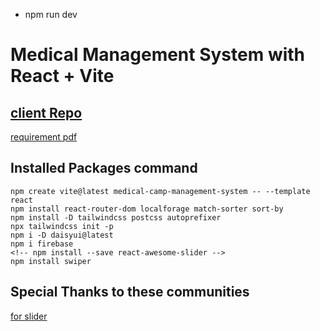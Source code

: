 * npm run dev
# Medical Management System with React + Vite
## [client Repo](https://github.com/programming-hero-web-course1/b8a12-client-side-almubin78)

[requirement pdf](https://github.com/ProgrammingHero1/B8A12-The-Final-Effort/blob/main/Requerments-pdf-all/assignment12_category_0016.pdf)

## Installed Packages command
```
npm create vite@latest medical-camp-management-system -- --template react
npm install react-router-dom localforage match-sorter sort-by
npm install -D tailwindcss postcss autoprefixer
npx tailwindcss init -p
npm i -D daisyui@latest
npm i firebase
<!-- npm install --save react-awesome-slider -->
npm install swiper
```


## Special Thanks to these communities
[for slider](https://github.com/express-labs/pure-react-carousel)

